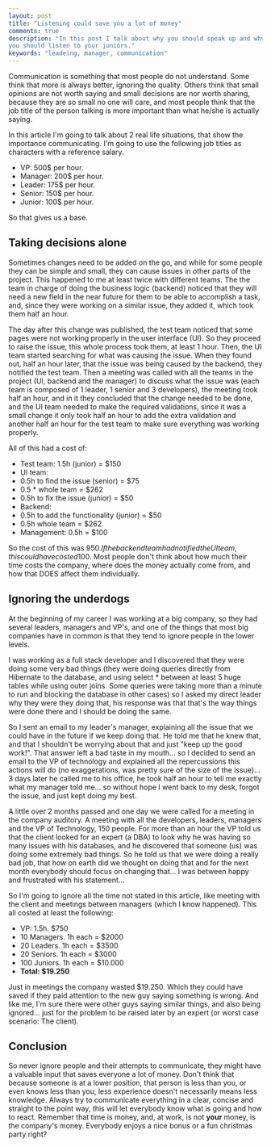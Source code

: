 ```yaml
---
layout: post
title: "Listening could save you a lot of money"
comments: true
description: "In this post I talk about why you should speak up and why if you are on a higher position
you should listen to your juniors."
keywords: "leadeing, manager, communication"
--- 
```


Communication is something that most people do not understand. Some
think that more is always better, ignoring the quality. Others think
that small opinions are not worth saying and small decisions are nor
worth sharing, because they are so small no one will care, and most
people think that the job title of the person talking is more
important than what he/she is actually saying.

In this article I'm going to talk about 2 real life situations, that
show the importance communicating. I'm going to use the following job
titles as characters with a reference salary.

- VP: 500$ per hour.
- Manager: 200$ per hour.
- Leader: 175$ per hour.
- Senior: 150$ per hour.
- Junior: 100$ per hour.

So that gives us a base.

## Taking decisions alone

Sometimes changes need to be added on the go, and while for some
people they can be simple and small, they can cause issues in other
parts of the project. This happened to me at least twice with
different teams. The the team in charge of doing the business logic
(backend) noticed that they will need a new field in the near future
for them to be able to accomplish a task, and, since they were working
on a similar issue, they added it, which took them half an hour.

The day after this change was published, the test team noticed that
some pages were not working properly in the user interface (UI). So
they proceed to raise the issue, this whole process took them, at
least 1 hour. Then, the UI team started searching for what was causing
the issue. When they found out, half an hour later, that the issue was
being caused by the backend, they notified the test team. Then a
meeting was called with all the teams in the project (UI, backend and
the manager) to discuss what the issue was (each team is composed of 1
leader, 1 senior and 3 developers), the meeting took half an hour, and
in it they concluded that the change needed to be done, and the UI
team needed to make the required validations, since it was a small
change it only took half an hour to add the extra validation and
another half an hour for the test team to make sure everything was
working properly.

All of this had a cost of:
- Test team: 1.5h (junior) = $150
- UI team:
- 0.5h to find the issue (senior) = $75
- 0.5 * whole team = $262
- 0.5h to fix the issue (junior) = $50
- Backend:
- 0.5h to add the functionality (junior) = $50
- 0.5h whole team = $262
- Management: 0.5h = $100

So the cost of this was $950. If the back end team had notified the UI
team, this could have costed 100$. Most people don't think about how
much their time costs the company, where does the money actually come
from, and how that DOES affect them individually.

## Ignoring the underdogs

At the beginning of my career I was working at a big company, so they
had several leaders, managers and VP's, and one of the things that
most big companies have in common is that they tend to ignore people
in the lower levels.

I was working as a full stack developer and I discovered that they
were doing some very bad things (they were doing queries directly from
Hibernate to the database, and using select * between at least 5 huge
tables while using outer joins. Some queries were taking more than a
minute to run and blocking the database in other cases) so I asked my
direct leader why they were they doing that, his response was that
that's the way things were done there and I should be doing the same.

So I sent an email to my leader's manager, explaining all the issue
that we could have in the future if we keep doing that. He told me
that he knew that, and that I shouldn't be worrying about that and
just "keep up the good work!". That answer left a bad taste in my
mouth... so I decided to send an email to the VP of technology and
explained all the repercussions this actions will do (no
exaggerations,  was pretty sure of the size of the issue)... 3 days
later he called me to his office, he took half an hour to tell me
exactly what my manager told me... so without hope I went back to my
desk, forgot the issue, and just kept doing my best.

A little over 2 months passed and one day we were called for a meeting
in the company auditory. A meeting with all the developers, leaders,
managers and the VP of Technology, 150 people. For more than an hour
the VP told us that the client looked for an expert (a DBA) to look
why he was having so many issues with his databases, and he discovered
that someone (us) was doing some extremely bad things. So he told us
that we were doing a really bad job, that how on earth did we thought
on doing that and for the next month everybody should focus on
changing that... I was between happy and frustrated with his
statement...

So I'm going to ignore all the time not stated in this article, like
meeting with the client and meetings between managers (which I know
happened). This all costed at least the following:

- VP: 1.5h. $750
- 10 Managers. 1h each = $2000
- 20 Leaders. 1h each = $3500
- 20 Seniors. 1h each = $3000
- 100 Juniors. 1h each = $10.000
- **Total: $19.250**

Just in meetings the company wasted $19.250. Which they could have
saved if they paid attention to the new guy saying something is wrong.
And like me, I'm sure there were other guys saying similar things, and
also being ignored... just for the problem to be raised later by an
expert (or worst case scenario: The client).

## Conclusion

So never ignore people and their attempts to communicate, they might
have a valuable input that saves everyone a lot of money. Don't think
that because someone is at a lower position, that person is less than
you, or even knows less than you, less experience doesn't necessarily
means less knowledge. Always try to communicate everything in a clear,
concise and straight to the point way, this will let everybody know
what is going and how to react. Remember that time is money, and, at
work, is not **your** money, is the company's money. Everybody enjoys
a nice bonus or a fun christmas party right?
